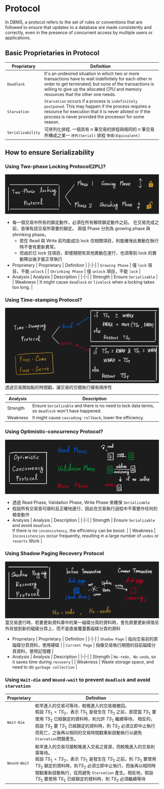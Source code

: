 # Protocol
In DBMS, a protocol refers to the set of rules or conventions that are followed to ensure that updates to a database are made consistently and correctly, even in the presence of concurrent access by multiple users or applications.

## Basic Proprietaries in Protocol
| Proprietary | Definition |
|-|-|
| `Deadlock` | It's an undesired situation in which two or more transactions have to wait indefinitely for each other in order to get terminated, but none of the transactions is willing to give up the allocated CPU and memory resources that the other one needs. |
| `Starvation` | `Starvation` occurs if a process is `indefinitely postponed`. This may happen if the process requires a resource for execution that it is never alloted or if the process is never provided the processor for some reason. |
| `Serializability` | 可序列化排程. 一個具有 $n$ 筆交易的排程與相同的 $n$ 筆交易所構成之某一 `序列(Serial)` 排程 `等價(Equivalent)` |

## How to ensure Serializability
### Using Two-phase Locking Protocol(2PL)?
![two-pahse-locking-protocol](./assets/two-phase-locking-protocol.png)
- 每一個交易中所有的鎖定動作，必須在所有解除鎖定動作之前。 在交易完成之前，皆保有該交易所需要的鎖定。 兩個 Phase 分別為 growing phase 與 shrinking phase。
    - 若在 Read 與 Write 前均能成功 lock 住相關項目，則能確保此異動在執行時不會有更新異常。
    - 但由於已 lock 住項目，即便期間有其他異動在進行，也須等到 lock 的異動釋出後才能正常執行
- Proprietary
    | Proprietary | Definition |
    |-|-|
    | `Growing Phase`   | 僅 `lock` 項目，不能 `unlock`  |
    | `Shrinking Phase` | 僅 `unlock` 項目，不能 `lock` |
- Analysis
    | Analysis | Description |
    |-|-|
    | Strength | Ensure `Serializable` |
    | Weakness | It might cause `deadlock` or `livelock` when a locking takes too long. |


### Using Time-stamping Protocol?
![time-stamping-protocol](./assets/time-stamping-protocol.png)
透過交易開始點的時間戳，讓交易的交錯執行擁有順序性

| Analysis | Description |
|-|-|
| Strength | Ensure `Serializable` and there is no need to lock data terms, so `deadlock` won't have happened. |
| Weakness | It might cause `cascading rollback`, lower the efficiency. |

### Using Optimistic-concurrency Protocol?
![optimistic-concurrency-protocol](./assets/optimistic-concurrency-protocol.png)
- 透過 Read Phase, Validation Phase, Write Phase 來確保 `Serializable`
- 假設所有交易皆可順利且正確地進行，因此在交易執行過程中不需要作任何的檢查動作
- Analysis
    | Analysis | Description |
    |-|-|
    | Strength | Ensure `Serializable` and avoid `deadlock`. <br> If there is no `inconsistency`, the efficiency can be boost.   |
    | Weakness | `Inconsistencies` occur frequently, resulting in a large number of `undos` or `reverts` Work |

### Using Shadow Paging Recovery Protocol 
![shadow-paging-recovery-protocol](./assets/shadow-paging-recovery-protocol.png)
當交易進行時，若要更新資料庫中的某一磁碟分頁的資料時，會先將要更新得值另外存放到新的磁碟分頁上，而不是直接覆蓋舊磁碟分頁的資料
- Proprietary
    | Proprietary | Definition |
    |-|-|
    | `Shadow Page` | 指向交易前的原磁碟分頁資料，使用硬碟 |
    | `Current Page` | 指像交易執行期間的目前磁碟分頁資料，使用記憶體 |
- Analysis
    | Analysis | Description |
    |-|-|
    | Strength | `No-redo, No-undo`, so it saves time during `recovery`  |
    | Weakness | Waste storage space, and need to do `garbage collection` |


### Using `Wait-die` and `Wound-wait` to prevent `deadlock` and avoid `starvation`
| Proprietary | Definition |
|-|-|
| `Wait-Die` | 較早進入的交易可等待，較晚進入的交易被撤回。 <br> 假設 ${TS}_1 < {TS}_2$，表示 ${TS}_1$ 是發生在 ${TS}_2$ 之前，那麼當 ${TS}_1$ 要使用 ${TS}_2$ 已經鎖定的資料時，則允許 ${TS}_1$ 繼續等待。 相反的，假設 ${TS}_2$ 要 ${TS}_1$ 已經鎖定的資料時，則 $TS_2$ 必須立即中止執行而死亡，之後再以相同的交易時間戳重新啟動執行以避免`Starvation`問題產生。 |
| `Wound-Wait` | 較早進入的交易可搶較晚進入交易之資源，而較晚進入的交易則需等待。 <br>  假設 ${TS}_1 < {TS}_2$，表示 ${TS}_1$ 是發生在 ${TS}_2$ 之前。則 ${TS}_1$ 要使用 ${TS}_2$ 鎖定的資料時，則${TS}_2$ 必須立即中止執行，而後再以相同時間戳重新啟動執行，從而避免 `Starvation` 產生。相反地，假設 ${TS}_2$ 要使用 ${TS}_1$ 已經鎖定的資料時，則 ${TS_2}$ 必須繼續等待 |
